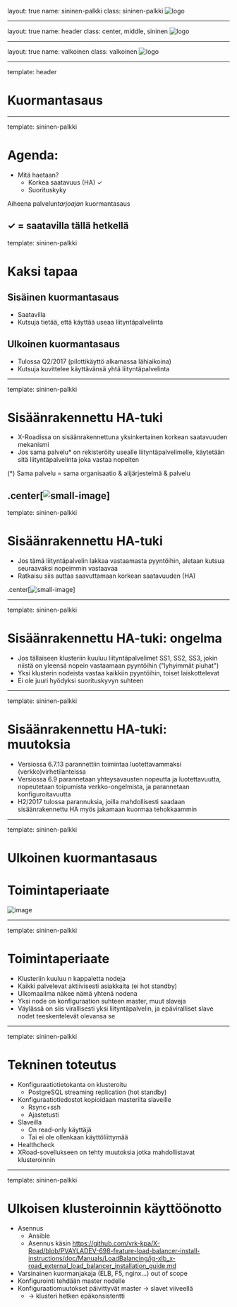 layout: true
name: sininen-palkki
class: sininen-palkki
![logo](../suomifi_logo.svg)

---
layout: true
name: header
class: center, middle, sininen
![logo](../suomifi_logo.svg)

---
layout: true
name: valkoinen
class: valkoinen
![logo](../suomifi_logo.svg)

<!--DON'T TOUCH ABOVE THIS !!!!!! -->
---

template: header

# Kuormantasaus

---

template: sininen-palkki

# Agenda:
* Mitä haetaan?
   * Korkea saatavuus (HA) ✓
   * Suorituskyky

Aiheena palvelun*tarjoajan* kuormantasaus

✓ = saatavilla tällä hetkellä
---

template: sininen-palkki

# Kaksi tapaa
## Sisäinen kuormantasaus
* Saatavilla
* Kutsuja tietää, että käyttää useaa liityntäpalvelinta

## Ulkoinen kuormantasaus
* Tulossa Q2/2017 (pilottikäyttö alkamassa lähiaikoina)
* Kutsuja kuvittelee käyttävänsä yhtä liityntäpalvelinta


---

template: sininen-palkki

# Sisäänrakennettu HA-tuki

* X-Roadissa on sisäänrakennettuna yksinkertainen korkean saatavuuden mekanismi
* Jos sama palvelu* on rekisteröity usealle liityntäpalvelimelle, käytetään sitä liityntäpalvelinta joka vastaa nopeiten

(*) Sama palvelu = sama organisaatio & alijärjestelmä & palvelu

.center[![small-image](../images/internal-load-balancer.png)]
---

template: sininen-palkki

# Sisäänrakennettu HA-tuki

* Jos tämä liityntäpalvelin lakkaa vastaamasta pyyntöihin, aletaan kutsua seuraavaksi nopeimmin vastaavaa
* Ratkaisu siis auttaa saavuttamaan korkean saatavuuden (HA)

.center[![small-image](../images/internal-load-balancer.png)]

---

template: sininen-palkki

# Sisäänrakennettu HA-tuki: ongelma

* Jos tällaiseen klusteriin kuuluu liityntäpalvelimet SS1, SS2, SS3, jokin niistä on
yleensä nopein vastaamaan pyyntöihin ("lyhyimmät piuhat")
* Yksi klusterin nodeista vastaa kaikkiin pyyntöihin, toiset laiskottelevat
* Ei ole juuri hyödyksi suorituskyvyn suhteen

---

template: sininen-palkki

# Sisäänrakennettu HA-tuki: muutoksia
* Versiossa 6.7.13 parannettiin toimintaa luotettavammaksi (verkko)virhetilanteissa
* Versiossa 6.9 parannetaan yhteysavausten nopeutta ja luotettavuutta, nopeutetaan toipumista verkko-ongelmista, ja parannetaan konfiguroitavuutta
* H2/2017 tulossa parannuksia, joilla mahdollisesti saadaan sisäänrakennettu HA myös jakamaan kuormaa tehokkaammin

---

template: sininen-palkki

# Ulkoinen kuormantasaus
# Toimintaperiaate
![image](../images/external-load-balancer.png)

---

template: sininen-palkki

# Toimintaperiaate
* Klusteriin kuuluu n kappaletta nodeja
* Kaikki palvelevat aktiivisesti asiakkaita (ei hot standby)
* Ulkomaailma näkee nämä yhtenä nodena
* Yksi node on konfiguraation suhteen master, muut slaveja
* Väylässä on siis virallisesti yksi liityntäpalvelin, ja epäviralliset slave nodet teeskentelevät olevansa se

---

template: sininen-palkki

# Tekninen toteutus
* Konfiguraatiotietokanta on klusteroitu
  * PostgreSQL streaming replication (hot standby)
* Konfiguraatiotiedostot kopioidaan masterilta slaveille
  * Rsync+ssh
  * Ajastetusti
* Slaveilla
  * On read-only käyttäjä
  * Tai ei ole ollenkaan käyttöliittymää
* Healthcheck
* XRoad-sovellukseen on tehty muutoksia jotka mahdollistavat klusteroinnin

---

template: sininen-palkki

# Ulkoisen klusteroinnin käyttöönotto
* Asennus
   * Ansible
   * Asennus käsin https://github.com/vrk-kpa/X-Road/blob/PVAYLADEV-698-feature-load-balancer-install-instructions/doc/Manuals/LoadBalancing/ig-xlb_x-road_external_load_balancer_installation_guide.md
* Varsinainen kuormanjakaja (ELB, F5, nginx...) out of scope
* Konfigurointi tehdään master nodelle
* Konfiguraatiomuutokset päivittyvät master -> slavet viiveellä
   * -> klusteri hetken epäkonsistentti
